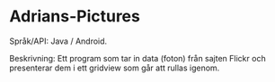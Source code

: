 # Adrians-Pictures
Språk/API: Java / Android.

Beskrivning: Ett program som tar in data (foton) från sajten Flickr och presenterar dem i ett gridview som går att rullas igenom.
